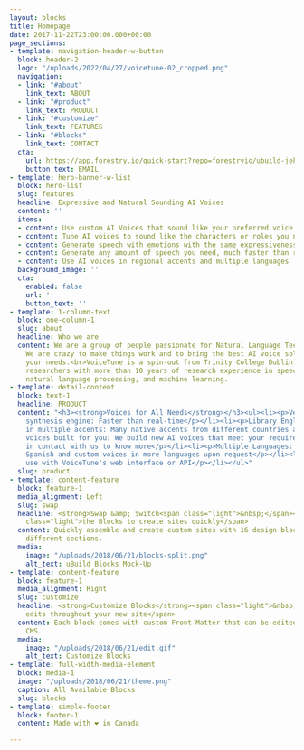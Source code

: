 ```yaml
---
layout: blocks
title: Homepage
date: 2017-11-22T23:00:00.000+00:00
page_sections:
- template: navigation-header-w-button
  block: header-2
  logo: "/uploads/2022/04/27/voicetune-02_cropped.png"
  navigation:
  - link: "#about"
    link_text: ABOUT
  - link: "#product"
    link_text: PRODUCT
  - link: "#customize"
    link_text: FEATURES
  - link: "#blocks"
    link_text: CONTACT
  cta:
    url: https://app.forestry.io/quick-start?repo=forestryio/ubuild-jekyll&provider=github&engine=jekyll
    button_text: EMAIL
- template: hero-banner-w-list
  block: hero-list
  slug: features
  headline: Expressive and Natural Sounding AI Voices
  content: ''
  items:
  - content: Use custom AI Voices that sound like your preferred voice talents
  - content: Tune AI voices to sound like the characters or roles you need
  - content: Generate speech with emotions with the same expressiveness of an actor
  - content: Generate any amount of speech you need, much faster than recordings
  - content: Use AI voices in regional accents and multiple languages
  background_image: ''
  cta:
    enabled: false
    url: ''
    button_text: ''
- template: 1-column-text
  block: one-column-1
  slug: about
  headline: Who we are
  content: We are a group of people passionate for Natural Language Technologies.
    We are crazy to make things work and to bring the best AI voice solutions for
    your needs.<br>VoiceTune is a spin-out from Trinity College Dublin. Our team includes
    researchers with more than 10 years of research experience in speech signal processing,
    natural language processing, and machine learning.
- template: detail-content
  block: text-1
  headline: PRODUCT
  content: "<h3><strong>Voices for All Needs</strong></h3><ul><li><p>Very fast speech
    synthesis engine: Faster than real-time</p></li><li><p>Library English voices
    in multiple accents: Many native accents from different countries and regions</p></li><li><p>Custom/Brand
    voices built for you: We build new AI voices that meet your requirements, get
    in contact with us to know more</p></li><li><p>Multiple Languages: English, Italian,
    Spanish and custom voices in more languages upon request</p></li><li><p>Easy to
    use with VoiceTune's web interface or API</p></li></ul>"
  slug: product
- template: content-feature
  block: feature-1
  media_alignment: Left
  slug: swap
  headline: <strong>Swap &amp; Switch<span class="light">&nbsp;</span></strong><span
    class="light">the Blocks to create sites quickly</span>
  content: Quickly assemble and create custom sites with 16 design blocks for seven
    different sections.
  media:
    image: "/uploads/2018/06/21/blocks-split.png"
    alt_text: uBuild Blocks Mock-Up
- template: content-feature
  block: feature-1
  media_alignment: Right
  slug: customize
  headline: <strong>Customize Blocks</strong><span class="light">&nbsp;to make quick
    edits throughout your new site</span>
  content: Each block comes with custom Front Matter that can be edited in Forestry
    CMS.
  media:
    image: "/uploads/2018/06/21/edit.gif"
    alt_text: Customize Blocks
- template: full-width-media-element
  block: media-1
  image: "/uploads/2018/06/21/theme.png"
  caption: All Available Blocks
  slug: blocks
- template: simple-footer
  block: footer-1
  content: Made with ❤︎ in Canada

---
```

